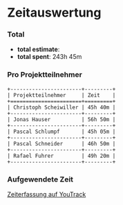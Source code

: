 # Zeitauswertung

### Total

* **total estimate**: <TODO>
* **total spent**: 243h 45m

### Pro Projektteilnehmer

```eval_rst
+-----------------------+---------+
| Projektteilnehmer     | Zeit    |
+=======================+=========+
| Christoph Scheiwiller | 45h 40m |
+-----------------------+---------+
| Jonas Hauser          | 56h 50m |
+-----------------------+---------+
| Pascal Schlumpf       | 45h 05m |
+-----------------------+---------+
| Pascal Schneider      | 46h 50m |
+-----------------------+---------+
| Rafael Fuhrer         | 49h 20m |
+-----------------------+---------+
```

### Aufgewendete Zeit

[Zeiterfassung auf YouTrack](https://capwatch.myjetbrains.com/youtrack/reports/time/133-5)


